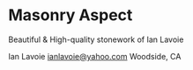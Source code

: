 # Masonry Aspect

Beautiful & High-quality stonework of Ian Lavoie

Ian Lavoie
ianlavoie@yahoo.com
Woodside, CA

